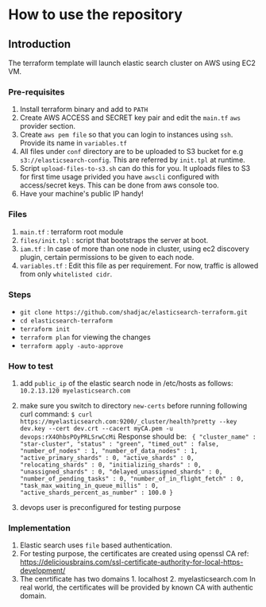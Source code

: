 # How to use the repository

## Introduction
The terraform template will launch elastic search cluster on AWS using EC2 VM.

### Pre-requisites
1. Install terraform binary and add to `PATH`
2. Create AWS ACCESS and SECRET key pair and edit the `main.tf` `aws` provider section.
3. Create `aws pem file` so that you can login to instances using `ssh`. Provide its name in `variables.tf`
4. All files under `conf` directory are to be uploaded to S3 bucket for e.g 
   `s3://elasticsearch-config`. This are referred by `init.tpl` at runtime.
5. Script `upload-files-to-s3.sh` can do this for you. It uploads files to S3 for 
   first time usage privided you have `awscli` configured with access/secret keys. This can be done from aws console too.
6. Have your machine's public IP handy!

### Files
1. `main.tf` : terraform root module
2. `files/init.tpl` : script that bootstraps the server at boot.
3. `iam.tf` : In case of more than one node in cluster, using ec2 discovery plugin, 
    certain permissions to be given to each node. 
4. `variables.tf` : Edit this file as per requirement. For now, traffic is allowed from only `whitelisted cidr`.

### Steps
- `git clone https://github.com/shadjac/elasticsearch-terraform.git`
- `cd elasticsearch-terraform`
- `terraform init`
- `terraform plan` for viewing the changes
- `terraform apply -auto-approve`

### How to test
1. add `public_ip` of the elastic search node in /etc/hosts as follows:
`10.2.13.120 myelasticsearch.com`

2. make sure you switch to directory `new-certs` before running following curl 
   command:
`$ curl https://myelasticsearch.com:9200/_cluster/health?pretty --key dev.key --cert dev.crt --cacert myCA.pem -u devops:rX4OhbsPOyPRLSrwCcMi`
Response should be:
`
{
  "cluster_name" : "star-cluster",
  "status" : "green",
  "timed_out" : false,
  "number_of_nodes" : 1,
  "number_of_data_nodes" : 1,
  "active_primary_shards" : 0,
  "active_shards" : 0,
  "relocating_shards" : 0,
  "initializing_shards" : 0,
  "unassigned_shards" : 0,
  "delayed_unassigned_shards" : 0,
  "number_of_pending_tasks" : 0,
  "number_of_in_flight_fetch" : 0,
  "task_max_waiting_in_queue_millis" : 0,
  "active_shards_percent_as_number" : 100.0
}`
3. devops user is preconfigured for testing purpose


### Implementation

1. Elastic search uses `file` based authentication.
2. For testing purpose, the certificates are created using openssl CA
ref: https://deliciousbrains.com/ssl-certificate-authority-for-local-https-development/
3. The cenrtificate has two domains 1. localhost 2. myelasticsearch.com
   In real world, the certificates will be provided by known CA with authentic domain.